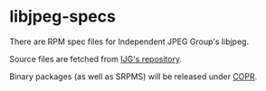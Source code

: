 # libjpeg-specs

There are RPM spec files for Independent JPEG Group's libjpeg.

Source files are fetched from [IJG's repository](http://www.ijg.org/files/).

Binary packages (as well as SRPMS) will be released under [COPR](https://copr.fedorainfracloud.org/coprs/aflyhorse/libjpeg/).

